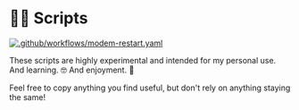 # 👨‍💻 Scripts

[![.github/workflows/modem-restart.yaml](https://github.com/ooloth/scripts/actions/workflows/modem-restart.yaml/badge.svg)](https://github.com/ooloth/scripts/actions/workflows/modem-restart.yaml)

These scripts are highly experimental and intended for my personal use. And learning. 🤓 And enjoyment. 🕺

Feel free to copy anything you find useful, but don't rely on anything staying the same!
